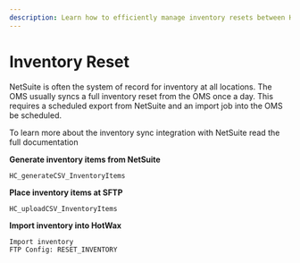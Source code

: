 ```yaml
---
description: Learn how to efficiently manage inventory resets between HotWax and NetSuite.
---
```


# Inventory Reset

NetSuite is often the system of record for inventory at all locations. The OMS usually syncs a full inventory reset from the OMS once a day. This requires a scheduled export from NetSuite and an import job into the OMS be scheduled.

To learn more about the inventory sync integration with NetSuite read the full documentation

**Generate inventory items from NetSuite**

```
HC_generateCSV_InventoryItems
```

**Place inventory items at SFTP**

```
HC_uploadCSV_InventoryItems
```

**Import inventory into HotWax**

```
Import inventory
FTP Config: RESET_INVENTORY
```
